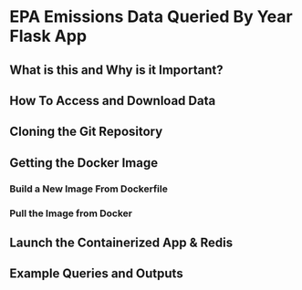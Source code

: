 # EPA Emissions Data Queried By Year Flask App

## What is this and Why is it Important?

## How To Access and Download Data

## Cloning the Git Repository

## Getting the Docker Image
### Build a New Image From Dockerfile
### Pull the Image from Docker

## Launch the Containerized App & Redis

## Example Queries and Outputs


